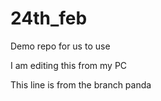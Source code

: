 # 24th_feb

Demo repo for us to use

I am editing this from my PC

This line is from the branch panda
